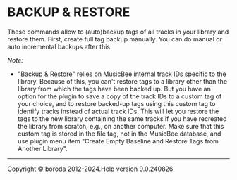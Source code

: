 # BACKUP & RESTORE

These commands allow to (auto)backup tags of all tracks in your library and restore them. First, create full tag backup manually. You can do manual or auto incremental backups after this.

*Note:*

* "Backup \& Restore" relies on MusicBee internal track IDs specific to the library. Because of this, you can't restore tags to a library other than the library from which the tags have been backed up. But you have an option for the plugin to save a copy of the track IDs to a custom tag of your choice, and to restore backed-up tags using this custom tag to identify tracks instead of actual track IDs. This will let you restore the tags to the new library containing the same tracks if you have recreated the library from scratch, e.g., on another computer. Make sure that this custom tag is stored in the file tag, not in the MusicBee database, and use plugin menu item "Create Empty Baseline and Restore Tags from Another Library".

***

Copyright © boroda 2012-2024.Help version 9.0.240826